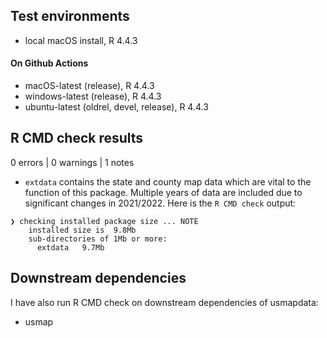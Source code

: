 
## Test environments
* local macOS install, R 4.4.3

#### On Github Actions
* macOS-latest (release), R 4.4.3
* windows-latest (release), R 4.4.3
* ubuntu-latest (oldrel, devel, release), R 4.4.3

## R CMD check results

0 errors | 0 warnings | 1 notes

* `extdata` contains the state and county map data
which are vital to the function of this package. Multiple years
of data are included due to significant changes in 2021/2022.
Here is the ```R CMD check``` output:
```
❯ checking installed package size ... NOTE
    installed size is  9.8Mb
    sub-directories of 1Mb or more:
      extdata   9.7Mb
```

## Downstream dependencies

I have also run R CMD check on downstream dependencies of usmapdata:

* usmap
